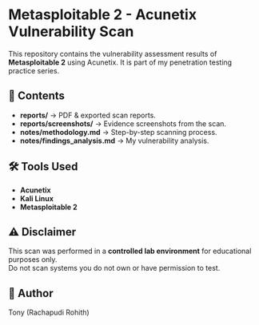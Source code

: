 # Metasploitable 2 - Acunetix Vulnerability Scan

This repository contains the vulnerability assessment results of **Metasploitable 2** using Acunetix.
It is part of my penetration testing practice series.

## 📂 Contents
- **reports/** → PDF & exported scan reports.
- **reports/screenshots/** → Evidence screenshots from the scan.
- **notes/methodology.md** → Step-by-step scanning process.
- **notes/findings_analysis.md** → My vulnerability analysis.

## 🛠 Tools Used
- **Acunetix**
- **Kali Linux**
- **Metasploitable 2**

## ⚠ Disclaimer
This scan was performed in a **controlled lab environment** for educational purposes only.  
Do not scan systems you do not own or have permission to test.

## 👤 Author
Tony (Rachapudi Rohith)
